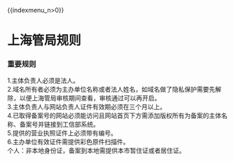{{indexmenu_n>0}}

# 上海管局规则

### 重要规则

1.主体负责人必须是法人。  
2.域名所有者必须为主办单位名称或者法人姓名，如域名做了隐私保护需要先解除，以便上海管局审核期间查看，审核通过可以再开启。  
3.主体负责人与网站负责人证件有效期必须在三个月以上。  
4.已取得备案号的网站必须能访问且网站首页下方需添加版权所有为备案的主体名称、备案号并链接到工信部系统。  
5.提供的营业执照证件上必须带有编号。  
6.主办单位有效证件需提供彩色原件扫描件。  
个人：非本地身份证，备案到本地需提供本市暂住证或者居住证。
